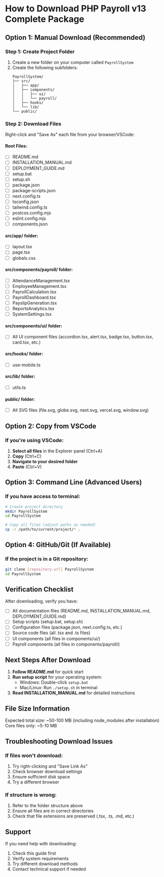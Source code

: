 # How to Download PHP Payroll v13 Complete Package

## Option 1: Manual Download (Recommended)

### Step 1: Create Project Folder
1. Create a new folder on your computer called `PayrollSystem`
2. Create the following subfolders:
   ```
   PayrollSystem/
   ├── src/
   │   ├── app/
   │   ├── components/
   │   │   ├── ui/
   │   │   └── payroll/
   │   ├── hooks/
   │   └── lib/
   └── public/
   ```

### Step 2: Download Files
Right-click and "Save As" each file from your browser/VSCode:

#### Root Files:
- [ ] README.md
- [ ] INSTALLATION_MANUAL.md
- [ ] DEPLOYMENT_GUIDE.md
- [ ] setup.bat
- [ ] setup.sh
- [ ] package.json
- [ ] package-scripts.json
- [ ] next.config.ts
- [ ] tsconfig.json
- [ ] tailwind.config.ts
- [ ] postcss.config.mjs
- [ ] eslint.config.mjs
- [ ] components.json

#### src/app/ folder:
- [ ] layout.tsx
- [ ] page.tsx
- [ ] globals.css

#### src/components/payroll/ folder:
- [ ] AttendanceManagement.tsx
- [ ] EmployeeManagement.tsx
- [ ] PayrollCalculation.tsx
- [ ] PayrollDashboard.tsx
- [ ] PayslipGeneration.tsx
- [ ] ReportsAnalytics.tsx
- [ ] SystemSettings.tsx

#### src/components/ui/ folder:
- [ ] All UI component files (accordion.tsx, alert.tsx, badge.tsx, button.tsx, card.tsx, etc.)

#### src/hooks/ folder:
- [ ] use-mobile.ts

#### src/lib/ folder:
- [ ] utils.ts

#### public/ folder:
- [ ] All SVG files (file.svg, globe.svg, next.svg, vercel.svg, window.svg)

## Option 2: Copy from VSCode

### If you're using VSCode:
1. **Select all files** in the Explorer panel (Ctrl+A)
2. **Copy** (Ctrl+C)
3. **Navigate to your desired folder**
4. **Paste** (Ctrl+V)

## Option 3: Command Line (Advanced Users)

### If you have access to terminal:
```bash
# Create project directory
mkdir PayrollSystem
cd PayrollSystem

# Copy all files (adjust paths as needed)
cp -r /path/to/current/project/* .
```

## Option 4: GitHub/Git (If Available)

### If the project is in a Git repository:
```bash
git clone [repository-url] PayrollSystem
cd PayrollSystem
```

## Verification Checklist

After downloading, verify you have:
- [ ] All documentation files (README.md, INSTALLATION_MANUAL.md, DEPLOYMENT_GUIDE.md)
- [ ] Setup scripts (setup.bat, setup.sh)
- [ ] Configuration files (package.json, next.config.ts, etc.)
- [ ] Source code files (all .tsx and .ts files)
- [ ] UI components (all files in components/ui/)
- [ ] Payroll components (all files in components/payroll/)

## Next Steps After Download

1. **Follow README.md** for quick start
2. **Run setup script** for your operating system:
   - Windows: Double-click `setup.bat`
   - Mac/Linux: Run `./setup.sh` in terminal
3. **Read INSTALLATION_MANUAL.md** for detailed instructions

## File Size Information

Expected total size: ~50-100 MB (including node_modules after installation)
Core files only: ~5-10 MB

## Troubleshooting Download Issues

### If files won't download:
1. Try right-clicking and "Save Link As"
2. Check browser download settings
3. Ensure sufficient disk space
4. Try a different browser

### If structure is wrong:
1. Refer to the folder structure above
2. Ensure all files are in correct directories
3. Check that file extensions are preserved (.tsx, .ts, .md, etc.)

## Support

If you need help with downloading:
1. Check this guide first
2. Verify system requirements
3. Try different download methods
4. Contact technical support if needed
